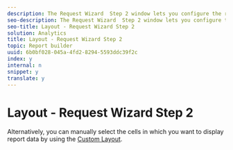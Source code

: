 ```yaml
---
description: The Request Wizard  Step 2 window lets you configure the report layout, header formatting, and dimension filtering for output. You can use a Pivot Layout to configure the request, which is similar how you create an Excel pivot table.
seo-description: The Request Wizard  Step 2 window lets you configure the report layout, header formatting, and dimension filtering for output. You can use a Pivot Layout to configure the request, which is similar how you create an Excel pivot table.
seo-title: Layout - Request Wizard Step 2
solution: Analytics
title: Layout - Request Wizard Step 2
topic: Report builder
uuid: 6b0bf028-045a-4fd2-8294-5593ddc39f2c
index: y
internal: n
snippet: y
translate: y
---
```


# Layout - Request Wizard Step 2

Alternatively, you can manually select the cells in which you want to display report data by using the [ Custom Layout](../../report_builder_bucket/layout/configure_the_custom_layout/configure_the_custom_layout.md#concept_F711B12D6BE74F4880E5F596C2848183). 
